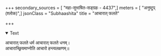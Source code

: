 +++
secondary_sources = [ "महा-सुभाषित-सङ्ग्रहः - 4437",]
meters = [ "अनुष्टुप् (श्लोक)",]
jsonClass = "Subhaashita"
title = "आचारात् फलते"

+++

<details open><summary>Text</summary>

आचारात् फलते धर्म आचारात् फलते धनम्।  
आचाराच्छ्रियमाप्नोति आचारो हन्त्यलक्षणम्॥
</details>
